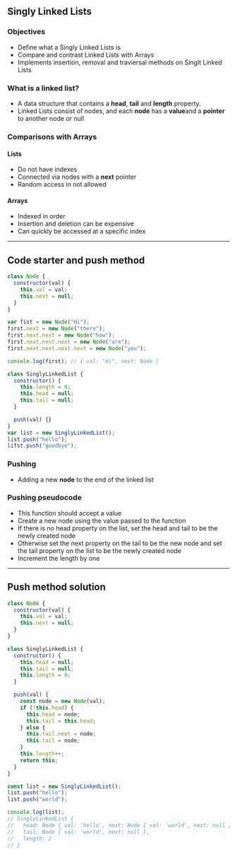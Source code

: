 ## Singly Linked Lists

### Objectives

- Define what a Singly Linked Lists is
- Compare and contrast Linked Lists with Arrays
- Implements insertion, removal and traviersal methods on Singlt Linked Lists

### What is a linked list?

- A data structure that contains a **head**, **tail** and **length** property.
- Linked Lists consist of nodes, and each **node** has a **value**and a **pointer** to another node or null

### Comparisons with Arrays

#### Lists

- Do not have indexes
- Connected via nodes with a **next** pointer
- Random access in not allowed

#### Arrays

- Indexed in order
- Insertion and deletion can be expensive
- Can quickly be accessed at a specific index

---

## Code starter and push method

```js
class Node {
  constructor(val) {
    this.val = val;
    this.next = null;
  }
}

var fist = new Node("Hi");
first.next = new Node("there");
first.next.next = new Node("how");
first.next.next.next = new Node("are");
first.next.next.next.next = new Node("you");

console.log(first); // { val: "Hi", next: Node }

class SinglyLinkedList {
  constructor() {
    this.length = 0;
    this.head = null;
    this.tail = null;
  }

  push(val) {}
}
var list = new SinglyLinkedList();
list.push("hello");
lifst.push("goodbye");
```

### Pushing

- Adding a new **node** to the end of the linked list

### Pushing pseudocode

- This function should accept a value
- Create a new node using the value passed to the function
- If there is no head property on the list, set the head and tail to be the newly created node
- Otherwise set the next property on the tail to be the new node and set the tail property on the list to be the newly created node
- Increment the length by one

---

## Push method solution

```js
class Node {
  constructor(val) {
    this.val = val;
    this.next = null;
  }
}

class SinglyLinkedList {
  constructor() {
    this.head = null;
    this.tail = null;
    this.length = 0;
  }

  push(val) {
    const node = new Node(val);
    if (!this.head) {
      this.head = node;
      this.tail = this.head;
    } else {
      this.tail.next = node;
      this.tail = node;
    }
    this.length++;
    return this;
  }
}

const list = new SinglyLinkedList();
list.push("hello");
list.push("world");

console.log(list);
// SinglyLinkedList {
//   head: Node { val: 'hello', next: Node { val: 'world', next: null } },
//   tail: Node { val: 'world', next: null },
//   length: 2
// }
```
